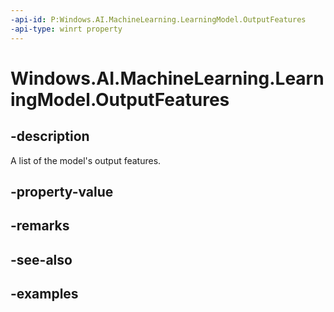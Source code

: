 ```yaml
---
-api-id: P:Windows.AI.MachineLearning.LearningModel.OutputFeatures
-api-type: winrt property
---
```


<!-- Property syntax.
public IVectorView<ILearningModelFeatureDescriptor> OutputFeatures { get; }
-->

# Windows.AI.MachineLearning.LearningModel.OutputFeatures

## -description
A list of the model's output features.

## -property-value

## -remarks

## -see-also

## -examples
